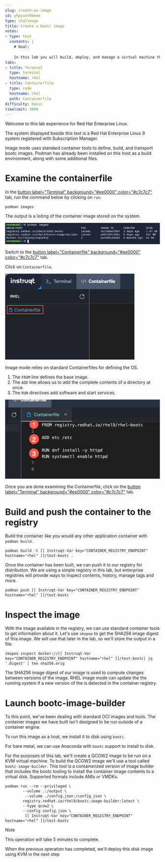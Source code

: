 ```yaml
---
slug: create-an-image
id: yhpyuxt9beme
type: challenge
title: Create a bootc image
notes:
- type: text
  contents: |
    # Goal:

    In this lab you will build, deploy, and manage a virtual machine that is running in image mode. You will create a new bootc image, push it to a registry, and convert it to a disk image for KVM.
tabs:
- title: Terminal
  type: terminal
  hostname: rhel
- title: Containerfile
  type: code
  hostname: rhel
  path: Containerfile
difficulty: basic
timelimit: 3000
---
```


Welcome to this lab experience for Red Hat Enterprise Linux.

The system displayed beside this text is a Red Hat Enterprise Linux 9
system registered with Subscription Manager.

Image mode uses standard container tools to define, build, and transport bootc images. Podman has already been installed on this host as a build environment, along with some additional files.

Examine the containerfile
===

In the [button label="Terminal" background="#ee0000" color="#c7c7c7"](tab-0) tab, run the command below by clicking on `run`.

```bash,run
podman images
```

The output is a listing of the container image stored on the system.

![](../assets/image_listing.png)

Switch to the [button label="Containerfile" background="#ee0000" color="#c7c7c7"](tab-1) tab.

Click on `Containerfile`.

![](../assets/containerfile_scripteditor.png)

Image mode relies on standard Containerfiles for defining the OS.

1. The `FROM` line defines the base image.
2. The `ADD` line allows us to add the complete contents of a directory at once.
3. The `RUN` directives add software and start services.

![](../assets/containerfile_elements.png)

Once you are done examining the Containerfile, click on the [button label="Terminal" background="#ee0000" color="#c7c7c7"](tab-0) tab.

Build and push the container to the registry
===

Build the container like you would any other application container with `podman build`.

```bash,run
podman build -t [[ Instruqt-Var key="CONTAINER_REGISTRY_ENDPOINT" hostname="rhel" ]]/test-bootc .
```

Once the container has been built, we can push it to our registry for distribution. We are using a simple registry in this lab, but enterprise registries will provide ways to inspect contents, history, manage tags and more.

```bash,run
podman push [[ Instruqt-Var key="CONTAINER_REGISTRY_ENDPOINT" hostname="rhel" ]]/test-bootc
```

Inspect the image
===

With the image available in the registry, we can use standard container tools to get information about it. Let's use `skopeo` to get the SHA256 image digest of this image. We will use that later in the lab, so we'll store the output in a file.

```bash,run
skopeo inspect docker://[[ Instruqt-Var key="CONTAINER_REGISTRY_ENDPOINT" hostname="rhel" ]]/test-bootc| jq '.Digest' | tee sha256.orig
```

The SHA256 image digest of our image is used to compute changes between versions of the image. RHEL image mode can update the the running system if a new version of the is detected in the container registry.

Launch bootc-image-builder
===

To this point, we've been dealing with standard OCI images and tools. The container images we have built isn't designed to be run outside of a container engine.

To run this image as a host, we install it to disk using `bootc`.

For bare metal, we can use Anaconda with `bootc` support to install to disk.

For the purposes of this lab, we'll create a QCOW2 image to be run on a KVM virtual machine. To build the QCOW2 image we'll use a tool called `bootc-image-builder`. This tool is a containerized version of image builder that includes the bootc tooling to install the container image contents to a virtual disk. Supported formats include AMIs or VMDKs.

```bash,run
podman run --rm --privileged \
        --volume .:/output \
         --volume ./config.json:/config.json \
        registry.redhat.io/rhel9/bootc-image-builder:latest \
        --type qcow2 \
        --config config.json \
         [[ Instruqt-Var key="CONTAINER_REGISTRY_ENDPOINT" hostname="rhel" ]]/test-bootc
```

> [!NOTE]
> This operation will take 5 minutes to complete.

When the previous operation has completed, we'll deploy this disk image using KVM in the next step
